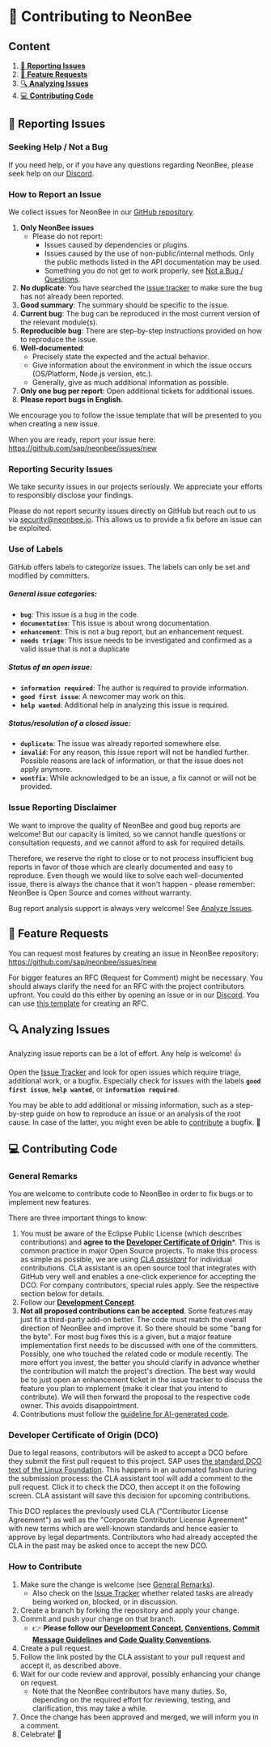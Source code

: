 # 🐝 Contributing to NeonBee

## Content
1. [📝 **Reporting Issues**](#-reporting-issues)
2. [🤩 **Feature Requests**](#-feature-requests)
3. [🔍 **Analyzing Issues**](#-analyzing-issues)
4. [💻 **Contributing Code**](#-contributing-code)

## 📝 Reporting Issues

### Seeking Help / Not a Bug

If you need help, or if you have any questions regarding NeonBee, please seek help on our [Discord](https://discord.gg/sNEktaU3A9).

### How to Report an Issue

We collect issues for NeonBee in our [GitHub repository](https://github.com/sap/neonbee/issues).

1. **Only NeonBee issues**
    * Please do not report:
        * Issues caused by dependencies or plugins.
        * Issues caused by the use of non-public/internal methods. Only the public methods listed in the API documentation may be used.
        * Something you do not get to work properly, see [Not a Bug / Questions](#not-a-bug--questions).
2. **No duplicate**: You have searched the [issue tracker](https://github.com/sap/neonbee/issues?q=is%3Aissue+is%3Aopen+sort%3Aupdated-desc) to make sure the bug has not already been reported.
3. **Good summary**: The summary should be specific to the issue.
4. **Current bug**: The bug can be reproduced in the most current version of the relevant module(s).
5. **Reproducible bug**: There are step-by-step instructions provided on how to reproduce the issue.
6. **Well-documented**:
    * Precisely state the expected and the actual behavior.
    * Give information about the environment in which the issue occurs (OS/Platform, Node.js version, etc.).
    * Generally, give as much additional information as possible.
8. **Only one bug per report**: Open additional tickets for additional issues.
9. **Please report bugs in English.**

We encourage you to follow the issue template that will be presented to you when creating a new issue.

When you are ready, report your issue here: https://github.com/sap/neonbee/issues/new

### Reporting Security Issues

We take security issues in our projects seriously. We appreciate your efforts to responsibly disclose your findings.

Please do not report security issues directly on GitHub but reach out to us via [security@neonbee.io](mailto:security@neonbee.io). This allows us to provide a fix before an issue can be exploited.

### Use of Labels

GitHub offers labels to categorize issues. The labels can only be set and modified by committers.

##### General issue categories:

* **`bug`**: This issue is a bug in the code.
* **`documentation`**: This issue is about wrong documentation.
* **`enhancement`**: This is not a bug report, but an enhancement request.
* **`needs triage`**: This issue needs to be investigated and confirmed as a valid issue that is not a duplicate

##### Status of an open issue:

* **`information required`**: The author is required to provide information.
* **`good first issue`**: A newcomer may work on this.
* **`help wanted`**: Additional help in analyzing this issue is required.

##### Status/resolution of a closed issue:

* **`duplicate`**: The issue was already reported somewhere else.
* **`invalid`**: For any reason, this issue report will not be handled further. Possible reasons are lack of information, or that the issue does not apply anymore.
* **`wontfix`**: While acknowledged to be an issue, a fix cannot or will not be provided.

### Issue Reporting Disclaimer

We want to improve the quality of NeonBee and good bug reports are welcome! But our capacity is limited, so we cannot handle questions or consultation requests, and we cannot afford to ask for required details.

Therefore, we reserve the right to close or to not process insufficient bug reports in favor of those which are clearly documented and easy to reproduce. Even though we would like to solve each well-documented issue, there is always the chance that it won't happen - please remember: NeonBee is Open Source and comes without warranty.

Bug report analysis support is always very welcome! See [Analyze Issues](#-analyzing-issues).

## 🤩 Feature Requests

You can request most features by creating an issue in NeonBee repository: https://github.com/sap/neonbee/issues/new

For bigger features an RFC (Request for Comment) might be necessary. You should always clarify the need for an RFC with the project contributors upfront. You could do this either by opening an issue or in our [Discord](https://discord.gg/sNEktaU3A9). You can use [this template](docs/rfc/000-neonbee-rfc.md) for creating an RFC.

## 🔍 Analyzing Issues

Analyzing issue reports can be a lot of effort. Any help is welcome! 👍

Open the [Issue Tracker](https://github.com/sap/neonbee/issues/) and look for open issues which require triage, additional work, or a bugfix.
Especially check for issues with the labels **`good first issue`**, **`help wanted`**, or **`information required`**.

You may be able to add additional or missing information, such as a step-by-step guide on how to reproduce an issue or an analysis of the root cause. In case of the latter, you might even be able to [contribute](#-contributing-code) a bugfix. 🙌

## 💻 Contributing Code

### General Remarks

You are welcome to contribute code to NeonBee in order to fix bugs or to implement new features.

There are three important things to know:

1. You must be aware of the Eclipse Public License (which describes contributions) and **agree to the [Developer Certificate of Origin](#developer-certificate-of-origin-(dco))***. This is common practice in major Open Source projects. To make this process as simple as possible, we are using *[CLA assistant](https://cla-assistant.io/)* for individual contributions. CLA assistant is an open source tool that integrates with GitHub very well and enables a one-click experience for accepting the DCO. For company contributors, special rules apply. See the respective section below for details.
2. Follow our **[Development Concept](docs/development/development_concept.md)**.
3. **Not all proposed contributions can be accepted**. Some features may just fit a third-party add-on better. The code must match the overall direction of NeonBee and improve it. So there should be some "bang for the byte". For most bug fixes this is a given, but a major feature implementation first needs to be discussed with one of the committers. Possibly, one who touched the related code or module recently. The more effort you invest, the better you should clarify in advance whether the contribution will match the project's direction. The best way would be to just open an enhancement ticket in the issue tracker to discuss the feature you plan to implement (make it clear that you intend to contribute). We will then forward the proposal to the respective code owner. This avoids disappointment.
4. Contributions must follow the [guideline for AI-generated code](https://github.com/SAP/.github/blob/main/CONTRIBUTING_USING_GENAI.md).

### Developer Certificate of Origin (DCO)

Due to legal reasons, contributors will be asked to accept a DCO before they submit the first pull request to this project. SAP uses [the standard DCO text of the Linux Foundation](https://developercertificate.org/).
This happens in an automated fashion during the submission process: the CLA assistant tool will add a comment to the pull request. Click it to check the DCO, then accept it on the following screen. CLA assistant will save this decision for upcoming contributions.

This DCO replaces the previously used CLA ("Contributor License Agreement") as well as the "Corporate Contributor License Agreement" with new terms which are well-known standards and hence easier to approve by legal departments. Contributors who had already accepted the CLA in the past may be asked once to accept the new DCO.

### How to Contribute
1. Make sure the change is welcome (see [General Remarks](#general-remarks)).
    - Also check on the [Issue Tracker](https://github.com/sap/neonbee/issues) whether related tasks are already being worked on, blocked, or in discussion.
2. Create a branch by forking the repository and apply your change.
3. Commit and push your change on that branch.
    - 👉 **Please follow our **[Development Concept](docs/development/development_concept.md)**, **[Conventions](docs/development/development_conventions.md)**, [Commit Message Guidelines](docs/development/commit_msg.md) and [Code Quality Conventions](docs/development/code_quality.md).**
4. Create a pull request.
5. Follow the link posted by the CLA assistant to your pull request and accept it, as described above.
6. Wait for our code review and approval, possibly enhancing your change on request.
    - Note that the NeonBee contributors have many duties. So, depending on the required effort for reviewing, testing, and clarification, this may take a while.
7. Once the change has been approved and merged, we will inform you in a comment.
8. Celebrate! 🎉